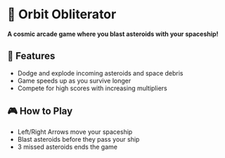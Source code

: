 # 🚀 Orbit Obliterator

**A cosmic arcade game where you blast asteroids with your spaceship!**

## 🌌 Features
- Dodge and explode incoming asteroids and space debris
- Game speeds up as you survive longer
- Compete for high scores with increasing multipliers
  
## 🎮 How to Play

- Left/Right Arrows move your spaceship
- Blast asteroids before they pass your ship
- 3 missed asteroids ends the game

